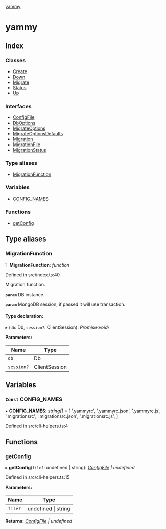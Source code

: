 [yammy](README.md)

# yammy

## Index

### Classes

* [Create](classes/create.md)
* [Down](classes/down.md)
* [Migrate](classes/migrate.md)
* [Status](classes/status.md)
* [Up](classes/up.md)

### Interfaces

* [ConfigFile](interfaces/configfile.md)
* [DbOptions](interfaces/dboptions.md)
* [MigrateOptions](interfaces/migrateoptions.md)
* [MigrateOptionsDefaults](interfaces/migrateoptionsdefaults.md)
* [Migration](interfaces/migration.md)
* [MigrationFile](interfaces/migrationfile.md)
* [MigrationStatus](interfaces/migrationstatus.md)

### Type aliases

* [MigrationFunction](README.md#migrationfunction)

### Variables

* [CONFIG_NAMES](README.md#const-config_names)

### Functions

* [getConfig](README.md#getconfig)

## Type aliases

###  MigrationFunction

Ƭ **MigrationFunction**: *function*

Defined in src/index.ts:40

Migration function.

**`param`** DB instance.

**`param`** MongoDB session, if passed it will use transaction.

#### Type declaration:

▸ (`db`: Db, `session?`: ClientSession): *Promise‹void›*

**Parameters:**

Name | Type |
------ | ------ |
`db` | Db |
`session?` | ClientSession |

## Variables

### `Const` CONFIG_NAMES

• **CONFIG_NAMES**: *string[]* = [
  '.yammyrc',
  '.yammyrc.json',
  '.yammyrc.js',
  '.migrationsrc',
  '.migrationsrc.json',
  '.migrationsrc.js',
]

Defined in src/cli-helpers.ts:4

## Functions

###  getConfig

▸ **getConfig**(`file?`: undefined | string): *[ConfigFile](interfaces/configfile.md) | undefined*

Defined in src/cli-helpers.ts:15

**Parameters:**

Name | Type |
------ | ------ |
`file?` | undefined &#124; string |

**Returns:** *[ConfigFile](interfaces/configfile.md) | undefined*
